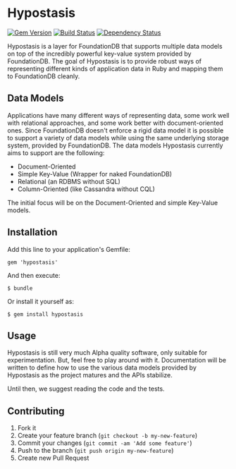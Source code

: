 # Hypostasis

[![Gem Version](https://badge.fury.io/rb/hypostasis.png)](http://badge.fury.io/rb/hypostasis)
[![Build Status](https://travis-ci.org/hypostasis/hypostasis.png)](https://travis-ci.org/hypostasis/hypostasis)
[![Dependency Status](https://gemnasium.com/hypostasis/hypostasis.png)](https://gemnasium.com/hypostasis/hypostasis)

Hypostasis is a layer for FoundationDB that supports multiple data models on
top of the incredibly powerful key-value system provided by FoundationDB. The
goal of Hypostasis is to provide robust ways of representing different kinds of
application data in Ruby and mapping them to FoundationDB cleanly.

## Data Models

Applications have many different ways of representing data, some work well with
relational approaches, and some work better with document-oriented ones. Since
FoundationDB doesn't enforce a rigid data model it is possible to support a
variety of data models while using the same underlying storage system, provided
by FoundationDB. The data models Hypostasis currently aims to support are the
following:

* Document-Oriented
* Simple Key-Value (Wrapper for naked FoundationDB)
* Relational (an RDBMS without SQL)
* Column-Oriented (like Cassandra without CQL)

The initial focus will be on the Document-Oriented and simple Key-Value models.

## Installation

Add this line to your application's Gemfile:

    gem 'hypostasis'

And then execute:

    $ bundle

Or install it yourself as:

    $ gem install hypostasis

## Usage

Hypostasis is still very much Alpha quality software, only suitable for
experimentation. But, feel free to play around with it. Documentation will be
written to define how to use the various data models provided by Hypostasis as
the project matures and the APIs stabilize.

Until then, we suggest reading the code and the tests.

## Contributing

1. Fork it
2. Create your feature branch (`git checkout -b my-new-feature`)
3. Commit your changes (`git commit -am 'Add some feature'`)
4. Push to the branch (`git push origin my-new-feature`)
5. Create new Pull Request
